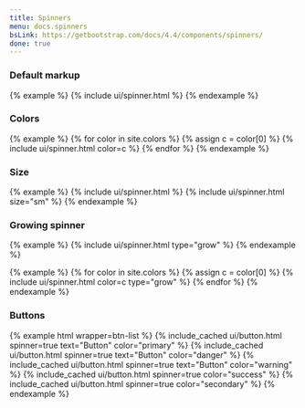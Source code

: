 ```yaml
---
title: Spinners
menu: docs.spinners
bsLink: https://getbootstrap.com/docs/4.4/components/spinners/
done: true
---
```


### Default markup

{% example %}
{% include ui/spinner.html %}
{% endexample %}


### Colors

{% example %}
{% for color in site.colors %}
{% assign c = color[0] %}
{% include ui/spinner.html color=c %}
{% endfor %}
{% endexample %}

### Size

{% example %}
{% include ui/spinner.html %}
{% include ui/spinner.html size="sm" %}
{% endexample %}

### Growing spinner

{% example %}
{% include ui/spinner.html type="grow" %}
{% endexample %}

{% example %}
{% for color in site.colors %}
{% assign c = color[0] %}
{% include ui/spinner.html color=c type="grow" %}
{% endfor %}
{% endexample %}

### Buttons

{% example html wrapper=btn-list %}
{% include_cached ui/button.html spinner=true text="Button" color="primary" %}
{% include_cached ui/button.html spinner=true text="Button" color="danger" %}
{% include_cached ui/button.html spinner=true text="Button" color="warning" %}
{% include_cached ui/button.html spinner=true color="success" %}
{% include_cached ui/button.html spinner=true color="secondary" %}
{% endexample %}
